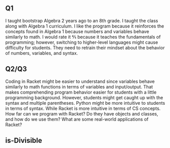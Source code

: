 ## Q1
I taught bootstrap Algebra 2 years ago to an 8th grade. I taught the class along with Algebra 1 curriculum. I like the program because it reinforces the concepts found in Algebra 1 because numbers and variables behave similarly to math. I would rate it ⅘ because it teaches the fundamentals of programming; however, switching to higher-level languages might cause difficulty for students. They need to retrain their mindset about the behavior of numbers, variables, and syntax. 


## Q2/Q3
Coding in Racket might be easier to understand since variables behave similarly to math functions in terms of variables and input/output. That makes comprehending program behavior easier for students with a little programming background.
 However, students might get caught up with the syntax and multiple parentheses.
 Python might be more intuitive to students in terms of syntax. While Racket is more intuitive in terms of CS concepts. How far can we program with Racket? Do they have objects and classes, and how do we use them? What are some real-world applications of Racket?

## is-Divisible
